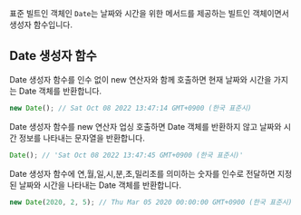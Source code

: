 표준 빌트인 객체인 `Date`는 날짜와 시간을 위한 메서드를 제공하는 빌트인 객체이면서 생성자 함수입니다.

## Date 생성자 함수

Date 생성자 함수를 인수 없이 new 연산자와 함께 호출하면 현재 날짜와 시간을 가지는 Date 객체를 반환합니다.

```js
new Date(); // Sat Oct 08 2022 13:47:14 GMT+0900 (한국 표준시)
```

Date 생성자 함수를 new 연산자 업싱 호출하면 Date 객체를 반환하지 않고 날짜와 시간 정보를 나타내는 문자열을 반환합니다.

```js
Date(); // 'Sat Oct 08 2022 13:47:45 GMT+0900 (한국 표준시)'
```

Date 생성자 함수에 연,월,일,시,분,초,밀리초를 의미하는 숫자를 인수로 전달하면 지정된 날짜와 시간을 나타내는 Date 객체를 반환합니다.

```js
new Date(2020, 2, 5); // Thu Mar 05 2020 00:00:00 GMT+0900 (한국 표준시)
```
